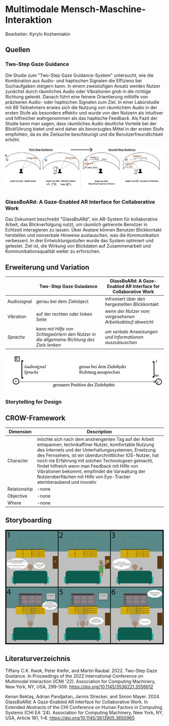 # Multimodale Mensch-Maschine-Interaktion

Bearbeiter: Kyrylo Kozhemiakin

## Quellen

### Two-Step Gaze Guidance

Die Studie zum "Two-Step Gaze Guidance-System" untersucht, wie die Kombination aus Audio- und haptischen Signalen die Effizienz bei Suchaufgaben steigern kann. In einem zweistufigen Ansatz werden Nutzer zunächst durch räumliches Audio oder Vibrationen grob in die richtige Richtung gelenkt. Danach führt eine feinere Orientierung mithilfe von präziseren Audio- oder haptischen Signalen zum Ziel. In einer Laborstudie mit 69 Teilnehmern erwies sich die Nutzung von räumlichem Audio in der ersten Stufe als besonders effektiv und wurde von den Nutzern als intuitiver und hilfreicher wahrgenommen als das haptische Feedback. Als Fazit der Studie kann man sagen, dass räumliches Audio  deutliche Vorteile bei der Blickführung bietet und wird daher als bevorzugtes Mittel in der ersten Stufe empfohlen, da es die Zielsuche beschleunigt und die Benutzerfreundlichkeit erhöht.

![Abbildung einer multimodalen Interaktion mit Blick und ...](img/Heading_Picture_x3.png)

### GlassBoARd: A Gaze-Enabled AR Interface for Collaborative Work

Das Dokument beschreibt "GlassBoARd", ein AR-System für kollaborative Arbeit, das Blickverfolgung nutzt, um räumlich getrennte Benutzer in Echtzeit interagieren zu lassen. Über Avatare können Benutzer Blickkontakt herstellen und nonverbale Hinweise austauschen, was die Kommunikation verbessert. In drei Entwicklungsstufen wurde das System optimiert und getestet. Ziel ist, die Wirkung von Blickdaten auf Zusammenarbeit und Kommunikationsqualität weiter zu erforschen.

## Erweiterung und Variation

| | Two-Step Gaze Guiadance | GlassBoARd: A Gaze-Enabled AR Interface for Collaborative Work |
| --- | ---- | --- |
| Audiosignal | genau bei dem Zielobject | infromiert über den hergestellten Blickkontakt
| Vibration | auf der rechten oder linken Seite | _wenn der Nutzer vom vorgesehenen Arbeitsablauf abweicht_
| _Sprache_ | _kann mit Hilfe von Schlagwörtern den Nutzer in die allgemeine Richtung des Ziels lenken_ | _um verbale Anweisungen und Informationen auszutauschen_

![Abbildung des CARE-Modells](img/care_model_sprache.png)

### Storytelling for Design

## CROW-Framework

| Dimension    | Description |
| ------------ | ----------- |
| Character    | möchte sich nach dem anstrengenten Tag auf der Arbeit entspannen, technikaffiner Nutzer, komfortable Nutzung des Internets und der Unterhaltungssystemen, Ersetzung des Fernsehers, ist ein überdurchnittlicher IOS-Nutzer, hat noch nie Erfahrung mit solchen Technologoen gemacht, findet hilfreich wenn man Feedback mit Hilfe von Vibrationen bekommt, empfindet die Varwaltung der Nutzeroberflächen mit Hilfe von Eye-Tracker atemberaubend und inovativ     |
| Relationship | -none       |
| Objective    | -none       |
| Where        | -none       |

## Storyboarding

![KONZEPTION](img/mmi_03_konzeption_fertig_v2.png)

## Literaturverzeichnis

Tiffany C.K. Kwok, Peter Kiefer, and Martin Raubal. 2022. Two-Step Gaze Guidance. In Proceedings of 
the 2022 International Conference on Multimodal Interaction (ICMI '22). Association for Computing 
Machinery, New York, NY, USA, 299–309.
https://doi.org/10.1145/3536221.3556612

Kenan Bektaş, Adrian Pandjaitan, Jannis Strecker, and Simon Mayer. 2024. GlassBoARd: A Gaze-Enabled AR Interface for Collaborative Work. In Extended Abstracts of the CHI Conference on Human Factors in Computing Systems (CHI EA '24). Association for Computing Machinery, New York, NY, USA, Article 181, 1–8. 
https://doi.org/10.1145/3613905.3650965




